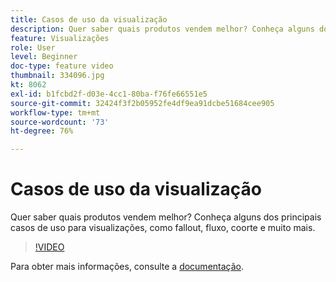 ```yaml
---
title: Casos de uso da visualização
description: Quer saber quais produtos vendem melhor? Conheça alguns dos principais casos de uso para visualizações, como fallout, fluxo, coorte e muito mais.
feature: Visualizações
role: User
level: Beginner
doc-type: feature video
thumbnail: 334096.jpg
kt: 8062
exl-id: b1fcbd2f-d03e-4cc1-80ba-f76fe66551e5
source-git-commit: 32424f3f2b05952fe4df9ea91dcbe51684cee905
workflow-type: tm+mt
source-wordcount: '73'
ht-degree: 76%

---
```


# Casos de uso da visualização

Quer saber quais produtos vendem melhor? Conheça alguns dos principais casos de uso para visualizações, como fallout, fluxo, coorte e muito mais.

>[!VIDEO](https://video.tv.adobe.com/v/334096/?quality=12&learn=on)

Para obter mais informações, consulte a [documentação](https://experienceleague.adobe.com/docs/data-workbench/using/dashboard/visualizations/visualization-types/c-visualization-types.html?lang=en).
